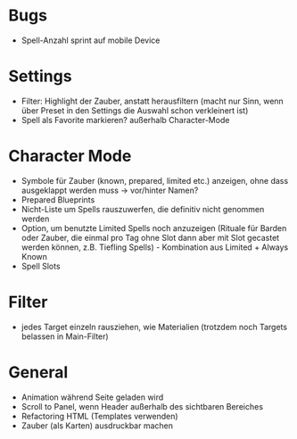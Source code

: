 # Bugs
- Spell-Anzahl sprint auf mobile Device

# Settings
- Filter: Highlight der Zauber, anstatt herausfiltern (macht nur Sinn, wenn über Preset in den Settings die Auswahl schon verkleinert ist)
- Spell als Favorite markieren? außerhalb Character-Mode

# Character Mode
- Symbole für Zauber (known, prepared, limited etc.) anzeigen, ohne dass ausgeklappt werden muss -> vor/hinter Namen?
- Prepared Blueprints
- Nicht-Liste um Spells rauszuwerfen, die definitiv nicht genommen werden
- Option, um benutzte Limited Spells noch anzuzeigen (Rituale für Barden oder Zauber, die einmal pro Tag ohne Slot dann aber mit Slot gecastet werden können, z.B. Tiefling Spells) - Kombination aus Limited + Always Known
- Spell Slots

# Filter
- jedes Target einzeln rausziehen, wie Materialien (trotzdem noch Targets belassen in Main-Filter)

# General
- Animation während Seite geladen wird
- Scroll to Panel, wenn Header außerhalb des sichtbaren Bereiches
- Refactoring HTML (Templates verwenden)
- Zauber (als Karten) ausdruckbar machen
